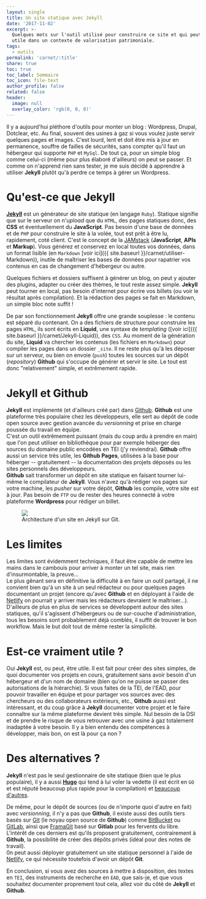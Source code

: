 ```yaml
---
layout: single
title: Un site statique avec Jekyll
date: '2017-11-02'
excerpt: >-
  Quelques mots sur l'outil utilisé pour construire ce site et qui peut s'avérer
  utile dans un contexte de valorisation patrimoniale.
tags:
  - outils
permalink: 'carnet/:title'
share: true
toc: true
toc_label: Sommaire
toc_icon: file-text
author_profile: false
related: false
header:
  image: null
  overlay_color: 'rgb(0, 0, 0)'
---
```


Il y a aujourd'hui pléthore d'outils pour monter un blog : Wordpress, Drupal, Dotclear, etc. Au final, souvent des usines à gaz si vous voulez juste servir quelques pages et images. C'est lourd, lent et doit être mis à jour en permanence, souffre de failles de sécurités, sans compter qu'il faut un hébergeur qui supporte `PHP` et `MySql`. De tout ça, pour un simple blog comme celui-ci (même pour plus élaboré d'ailleurs) on peut se passer. Et comme on n'apprend rien sans tester, je me suis décidé à apprendre à utiliser **Jekyll** plutôt qu'à perdre ce temps à gérer un Wordpress.

# Qu'est-ce que Jekyll

[**Jekyll**](https://jekyllrb.com/) est un générateur de site statique (en langage `Ruby`). Statique signifie que sur le serveur on n'_upload_ que du `HTML`, des pages statiques donc, des **CSS** et éventuellement du **JavaScript**. Pas besoin d'une base de données et de `PHP` pour construire le site à la volée, tout est prêt à être lu, rapidement, coté client. C'est le concept de la [JAMstack](https://jamstatic.fr/2017/03/16/5-raisons-de-tester-la-jamstack/) (**JavaScript**, **APIs** et **Markup**). Vous générez et conservez en local toutes vos données, dans un format lisible (en `Markdown` [voir ici]({{ site.baseurl }}/carnet/utiliser-Markdown)), inutile de maîtriser les bases de données pour rapatrier vos contenus en cas de changement d'hébergeur ou autre.

Quelques fichiers et dossiers suffisent à générer un blog, on peut y ajouter des plugins, adapter ou créer des thèmes, le tout reste assez simple. **Jekyll** peut tourner en local, pas besoin d'internet pour écrire vos billets (ou voir le résultat après compilation). Et la rédaction des pages se fait en Markdown, un simple bloc note suffit !

De par son fonctionnement **Jekyll** offre une grande souplesse : le contenu est séparé du contenant. On a des fichiers de structure pour construire les pages `HTML`, ils sont écrits en **Liquid**, une syntaxe de _templating_ ([voir ici]({{ site.baseurl }}/carnet/Jekyll-Liquid)), des `CSS`. Au moment de la génération du site, **Liquid** va chercher les contenus (les fichiers en `Markdown`) pour compiler les pages dans un dossier `_site`. Il ne reste plus qu'à les déposer sur un serveur, ou bien on envoie (`push`) toutes les sources sur un dépôt (_repository_) **Github** qui s'occupe de générer et servir le site. Le tout est donc "relativement" simple, et extrêmement rapide.

# Jekyll et Github

**Jekyll** est implémenté (et d'ailleurs créé par) dans [Github](https:www.github.com). **Github** est une plateforme très populaire chez les développeurs, elle sert au dépôt de code open source avec gestion avancée du _versionning_ et prise en charge poussée du travail en équipe.<br>
C'est un outil extrêmement puissant (mais du coup ardu à prendre en main) que l'on peut utiliser en bibliothèque pour par exemple héberger des sources du domaine public encodées en TEI (j'y reviendrai). **Github** offre aussi un service très utile, les **Github Pages**, utilisées à la base pour héberger -- gratuitement -- la documentation des projets déposés ou les sites personnels des développeurs.<br>
**Github** sait transformer un dépôt en site statique en faisant tourner lui-même le compilateur de **Jekyll**. Vous n'avez qu'à rédiger vos pages sur votre machine, les _pusher_ sur votre dépôt, **Github** les compile, votre site est à jour. Pas besoin de `FTP` ou de rester des heures connecté à votre plateforme **Wordpress** pour rédiger un billet.

<figure>
  <a href="{{ site.baseurl }}/assets/images/gitlab-structure.png">
  <img src="{{ site.baseurl }}/assets/images/gitlab-structure.png">
</a>
  <figcaption>Architecture d'un site en Jekyll sur Git.</figcaption>
</figure>

# Les limites

Les limites sont évidemment techniques, il faut être capable de mettre les mains dans le cambouis pour arriver à monter un tel site, mais rien d'insurmontable, la preuve...<br>
Le plus gênant sera en définitive la difficulté à en faire un outil partagé, il ne convient bien qu'à un site à un seul rédacteur ou pour quelques pages documentant un projet (encore qu'avec **Github** et en déployant à l'aide de [Netlify](https://www.netlify.com) on pourrait y arriver mais les rédacteurs devraient le maîtriser...). D'ailleurs de plus en plus de services se développent autour des sites statiques, qu'il s'agissent d'hébergeurs ou de sur-couche d'administration, tous les besoins sont probablement déjà comblés, il suffit de trouver le bon workflow. Mais le but doit tout de même rester la simplicité.

# Est-ce vraiment utile ?

Oui **Jekyll** est, ou peut, être utile. Il est fait pour créer des sites simples, de quoi documenter vos projets en cours, gratuitement sans avoir besoin d'un hébergeur et d'un nom de domaine (bien qu'on ne puisse se passer des autorisations de la hiérarchie). Si vous faites de la TEI, de l'EAD, pour pouvoir travailler en équipe et pour partager vos sources avec des chercheurs ou des collaborateurs extérieurs, etc., **Github** aussi est intéressant, et du coup grâce à **Jekyll** documenter votre projet et le faire connaître sur la même plateforme devient très simple. Nul besoin de la DSI et de prendre le risque de vous retrouver avec une usine à gaz totalement inadaptée à votre besoin. Il y a bien entendu des compétences à développer, mais bon, on est là pour ça non ?

# Des alternatives ?

**Jekyll** n'est pas le seul gestionnaire de site statique (bien que le plus populaire), il y a aussi [**Hugo**](https://gohugo.io/) qui tend à lui voler la vedette (il est écrit en `GO` et est réputé beaucoup plus rapide pour la compilation) et [beaucoup d'autres](https://www.staticgen.com/).

De même, pour le dépôt de sources (ou de n'importe quoi d'autre en fait) avec _versionning_, il n'y a pas que **Github**, il existe aussi des outils tiers basés sur [Git](https://fr.wikipedia.org/wiki/Git) (le noyau open source de **Github**) comme [BitBucket](https://bitbucket.org/) ou [GitLab](https://about.gitlab.com/), ainsi que [FramaGit](https://framagit.org/) basé sur **Gitlab** pour les fervents du libre. L'intérêt de ces derniers est qu'ils proposent gratuitement, contrairement à **Github**, la possibilité de créer des dépôts privés (idéal pour des notes de travail).<br>
0n peut aussi déployer gratuitement un site statique personnel à l'aide de [Netlify](https://www.netlify.com), ce qui nécessite toutefois d'avoir un dépôt **Git**.

En conclusion, si vous avez des sources à mettre à disposition, des textes en `TEI`, des instruments de recherche en `EAD`, que sais-je, et que vous souhaitez documenter proprement tout cela, allez voir du côté de **Jekyll** et **Github**.
